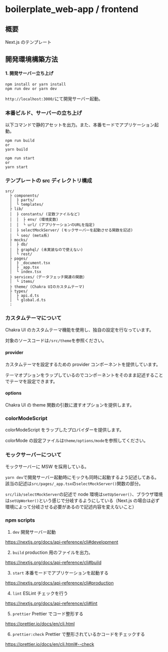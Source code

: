 # boilerplate_web-app / frontend

## 概要

Next.js のテンプレート

## 開発環境構築方法

#### 1. 開発サーバー立ち上げ

```fish
npm install or yarn install
npm run dev or yarn dev
```

`http://localhost:3000/`にて開発サーバー起動。

### 本番ビルド、サーバーの立ち上げ

以下コマンドで静的アセットを出力。また、本番モードでアプリケーション起動。

```fish
npm run build
or
yarn build

npm run start
or
yarn start
```

### テンプレートの src ディレクトリ構成

```fish
src/
  ├ components/
  │  ├ parts/
  │  └ templates/
  ├ lib/
  │  ├ constants/ (定数ファイルなど)
  │  │  ├ env/ (環境変数)
  │  │  └ url/ (アプリケーションのURLを指定)
  │  ├ selectMockServer/ (モックサーバーを起動させる関数を記述)
  │  └ seo/ (meta系)
  ├ mocks/
  │  ├ db/
  │  ├ graphql/ (未実装なので使えない)
  │  └ rest/
  ├ pages/
  │  ├ _document.tsx
  │  ├ _app.tsx
  │  └ index.tsx
  ├ services/（データフェッチ関連の関数）
  │  └ items/
  ├ theme/ (Chakra UIのカスタムテーマ)
  ├ types/
  │  ├ api.d.ts
  │  └ global.d.ts
  :
```

### カスタムテーマについて

Chakra UI のカスタムテーマ機能を使用し、独自の設定を行なっています。

対象のソースコードは`/src/theme`を参照ください。

#### provider

カスタムテーマを設定するための provider コンポーネントを提供しています。

テーマオプションをラップしているのでコンポーネントをそのまま記述することでテーマを設定できます。

#### options

Chakra UI の theme 関数の引数に渡すオプションを提供します。

### colorModeScript

colorModeScript をラップしたプロバイダーを提供します。

colorMode の設定ファイルは`theme/options/mode`を参照してください。

### モックサーバーについて

モックサーバーに MSW を採用している。

`yarn dev`で開発サーバー起動時にモックも同時に起動するよう記述してある。該当の記述は`src/pages/_app.tsx`の`selectMockServer()`関数の部分。

`src/lib/selectMockServer`の記述で node 環境は`setUpServer()`、ブラウザ環境は`setUpWorker()`という感じで分岐するようにしている（Next.js の場合は必ず環境によって分岐させる必要があるので記述内容を変えないこと）

### npm scripts

1. `dev`
   開発サーバー起動

https://nextjs.org/docs/api-reference/cli#development

2. `build`
   production 用のファイルを出力。

https://nextjs.org/docs/api-reference/cli#build

3. `start`
   本番モードでアプリケーションを起動する

https://nextjs.org/docs/api-reference/cli#production

4. `lint`
   ESLint チェックを行う

https://nextjs.org/docs/api-reference/cli#lint

5. `prettier`
   Prettier でコード整形する

https://prettier.io/docs/en/cli.html

6. `prettier:check`
   Prettier で整形されているかコードをチェックする

https://prettier.io/docs/en/cli.html#--check
